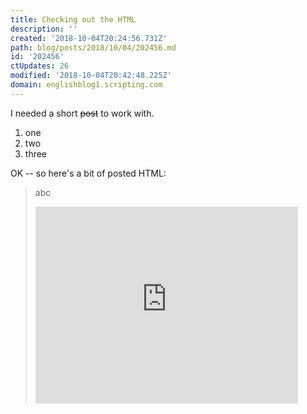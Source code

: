```yaml
---
title: Checking out the HTML
description: ''
created: '2018-10-04T20:24:56.731Z'
path: blog/posts/2018/10/04/202456.md
id: '202456'
ctUpdates: 26
modified: '2018-10-04T20:42:48.225Z'
domain: englishblog1.scripting.com
---
```

I needed a short <s>post</s> to work with.

1.  one
2.  two
3.  three

OK -- so here's a bit of posted HTML:

> abc
> <iframe width="420" height="315" src="https://www.youtube.com/embed/nlaoR5m4L80" frameborder="0" allowfullscreen=""></iframe>